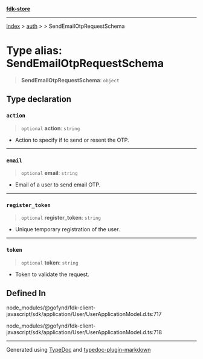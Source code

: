 [**fdk-store**](../../../README.md)
***

[Index](../../../API.md) > [auth](../../README.md) > [<internal>](../README.md) > SendEmailOtpRequestSchema

# Type alias: SendEmailOtpRequestSchema

> **SendEmailOtpRequestSchema**: `object`

## Type declaration

### `action`

> `optional` **action**: `string`

- Action to specify if to send or resent the OTP.

***

### `email`

> `optional` **email**: `string`

- Email of a user to send email OTP.

***

### `register_token`

> `optional` **register\_token**: `string`

- Unique temporary registration of the user.

***

### `token`

> `optional` **token**: `string`

- Token to validate the request.

## Defined In

node\_modules/@gofynd/fdk-client-javascript/sdk/application/User/UserApplicationModel.d.ts:717

node\_modules/@gofynd/fdk-client-javascript/sdk/application/User/UserApplicationModel.d.ts:718

***
Generated using [TypeDoc](https://typedoc.org/) and [typedoc-plugin-markdown](https://www.npmjs.com/package/typedoc-plugin-markdown)
